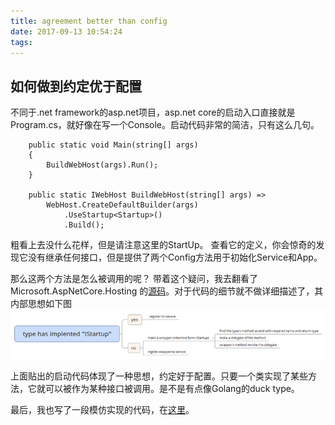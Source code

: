 ```yaml
---
title: agreement better than config
date: 2017-09-13 10:54:24
tags:
---
```

## 如何做到约定优于配置

不同于.net framework的asp.net项目，asp.net core的启动入口直接就是Program.cs，就好像在写一个Console。启动代码非常的简洁，只有这么几句。

        public static void Main(string[] args)
        {
            BuildWebHost(args).Run();
        }
    
        public static IWebHost BuildWebHost(string[] args) =>
            WebHost.CreateDefaultBuilder(args)
                .UseStartup<Startup>()
                .Build();

粗看上去没什么花样，但是请注意这里的StartUp。 查看它的定义，你会惊奇的发现它没有继承任何接口，但是提供了两个Config方法用于初始化Service和App。

那么这两个方法是怎么被调用的呢？ 带着这个疑问，我去翻看了 Microsoft.AspNetCore.Hosting 的[源码](https://github.com/aspnet/Hosting)。对于代码的细节就不做详细描述了，其内部思想如下图
![](../img/aibtc.png) 


上面贴出的启动代码体现了一种思想，约定好于配置。只要一个类实现了某些方法，它就可以被作为某种接口被调用。是不是有点像Golang的duck type。

最后，我也写了一段模仿实现的代码，在[这里](https://github.com/simazhao/show-me-the-code/tree/master/dotnet/core/AgreementBetterThanConfig)。